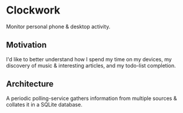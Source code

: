 
# Clockwork

Monitor personal phone & desktop activity.

## Motivation

I'd like to better understand how I spend my time on my devices, my discovery of music & interesting articles, and my todo-list completion.

## Architecture

A periodic polling-service gathers information from multiple sources & collates it in a SQLite database.
